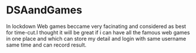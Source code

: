 # DSAandGames
In lockdown Web games beccame very facinating and considered as best for time-cut.I thought it will be great if i can have all the famous web games in one place and which can store my detail and login with same username same time and can record result.
